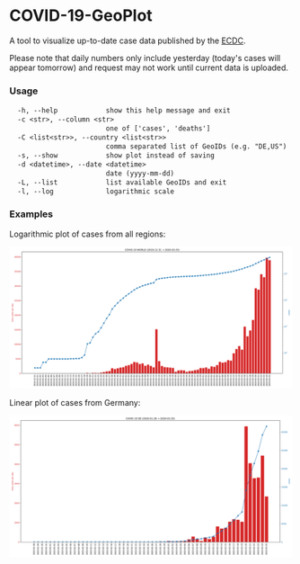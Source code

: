 # COVID-19-GeoPlot

A tool to visualize up-to-date case data published by the [ECDC](https://www.ecdc.europa.eu).

Please note that daily numbers only include yesterday (today's cases will appear tomorrow) and request may not work until current data is uploaded.

### Usage

``` 
  -h, --help            show this help message and exit
  -c <str>, --column <str>
                        one of ['cases', 'deaths']
  -C <list<str>>, --country <list<str>>
                        comma separated list of GeoIDs (e.g. "DE,US")
  -s, --show            show plot instead of saving
  -d <datetime>, --date <datetime>
                        date (yyyy-mm-dd)
  -L, --list            list available GeoIDs and exit
  -l, --log             logarithmic scale
```

### Examples

Logarithmic plot of cases from all regions:

![plots/covid-19-world-cases-log-2020-03-25.svg](plots/covid-19-world-cases-log-2020-03-25.svg?sanitize=true)

Linear plot of cases from Germany:

![plots/covid-19-de-cases-2020-03-25.svg](plots/covid-19-de-cases-2020-03-25.svg?sanitize=true)
